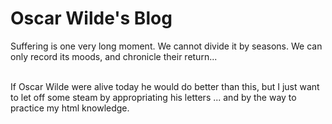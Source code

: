 <h1> Oscar Wilde's Blog </h1>
<p>
Suffering is one very long moment. We cannot divide it by seasons. We can only record its moods, and chronicle their return... <br>

<br> If Oscar Wilde were alive today he would do better than this, but I just want to let off some steam by appropriating his letters ... and by the way to practice my html knowledge. </p> 
